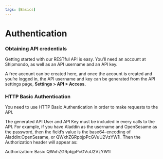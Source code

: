 ```yaml
---
tags: [Basics]
---
```


# Authentication

### Obtaining API credentials

Getting started with our RESTful API is easy. You’ll need an account at Shipmondo, as well as an API username and an API key.

A free account can be created here, and once the account is created and you’re logged in, the API username and key can be generated from the API settings page, **Settings > API > Access.**

### HTTP Basic Authentication

You need to use HTTP Basic Authentication in order to make requests to the API.

The generated API User and API Key must be included in every calls to the API.
For example, if you have Aladdin as the username and OpenSesame as the password, then the field’s value is the base64-encoding of Aladdin:OpenSesame, or QWxhZGRpbjpPcGVuU2VzYW1l. Then the Authorization header will appear as:

Authorization: Basic QWxhZGRpbjpPcGVuU2VzYW1l